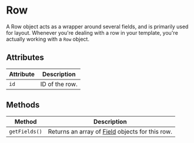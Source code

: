 # Row

A Row object acts as a wrapper around several fields, and is primarily used for layout. Whenever you're dealing with a row in your template, you're actually working with a `Row` object.

## Attributes

Attribute | Description
--- | ---
`id` | ID of the row.


## Methods

Method | Description
--- | ---
`getFields()` | Returns an array of [Field](docs:developers/field) objects for this row.
